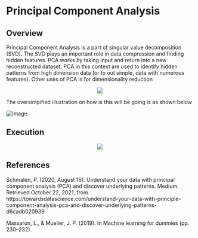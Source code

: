 <h1>Principal Component Analysis</h1>

<h2>Overview</h2>
<p>
  Principal Component Analysis is a part of singular value decomposition (SVD). The SVD plays an important role in data compression and finding hidden features. PCA works by taking input and return into a new reconstructed dataset. PCA in this context are used to identify hidden patterns from high dimension data (or to out simple, data with numerous features). Other uses of PCA is for dimensionality reduction
</p>

<p align="center">
  <img src="https://user-images.githubusercontent.com/88897287/138472322-4f798d4c-9ff7-427d-999c-a76d836ebc50.png">
</p>

<p> The oversimpified illustration on how is this will be going is as shown below</p>

![image](https://user-images.githubusercontent.com/88897287/139188519-064d4dea-c7ab-41a3-85f5-2a2afbba8a2f.png)

<h2>Execution</h2>

<p align="center">
  <img src="https://user-images.githubusercontent.com/88897287/138466372-fa1ada57-8df2-42be-ac03-f71c0daa3b80.png">
</p>


<h2>References</h2>

<p>
  Schmalen, P. (2020, August 16). Understand your data with principal component analysis (PCA) and discover underlying patterns. Medium. Retrieved October 22, 2021, from https://towardsdatascience.com/understand-your-data-with-principle-component-analysis-pca-and-discover-underlying-patterns-d6cadb020939. 
  
Massaron, L., &amp; Mueller, J. P. (2019). In Machine learning for dummies (pp. 230–232).
  
  </p>
